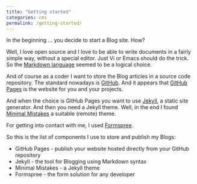 ```yaml
---
title: "Getting started"
categories: cms
permalink: /getting-started/
---
```

In the beginning ... you decide to start a Blog site. How?

<!--more-->

Well, I love open source and I love to be able to write documents in a fairly
simple way, without a special editor. Just Vi or Emacs should do the trick. So
the [Markdown language](https://www.markdowntutorial.com) seemed to be a
logical choice.

And of course as a coder I want to store the Blog articles in a source
code repository. The standard nowadays is [GitHub](https://www.github.com). And it
appears that [GitHub Pages](https://pages.github.com) is the website for you
and your projects.

And when the choice is GitHub Pages you want to use
[Jekyll](https://jekyllrb.com/), a static site generator. And then you need a
Jekyll theme. Well, in the end I found
[Minimal Mistakes](https://mmistakes.github.io/minimal-mistakes) a suitable (remote) theme.

For getting into contact with me, I used [Formspree](https://formspree.io/).

So this is the list of components I use to store and publish my Blogs:
* GitHub Pages - publish your website hosted directly from your GitHub repository
* Jekyll - the tool for Blogging using Markdown syntax
* Minimal Mistakes - a Jekyll theme
* Formspree - the form solution for any developer
